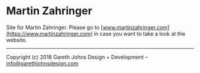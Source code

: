 # Martin Zahringer

Site for Martin Zahringer. Please go to [www.martinzahringer.com](https://www.martinzahringer.com) in case you want to take a look at the website.

* * *

Copyright (c) 2018 Gareth Johns Design + Development – info@garethjohnsdesign.com